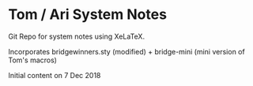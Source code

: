 # Tom / Ari System Notes

Git Repo for system notes using XeLaTeX.

Incorporates bridgewinners.sty (modified) + bridge-mini (mini version of Tom's macros)

Initial content on 7 Dec 2018
